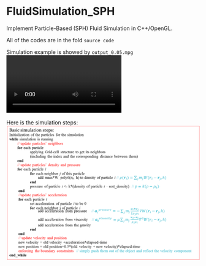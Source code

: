 FluidSimulation_SPH
===================
Implement Particle-Based (SPH) Fluid Simulation in C++/OpenGL.

All of the codes are in the fold `source code`

Simulation example is showed by `output_0.05.mpg`
![plot of animation](output_0.05.mpg)

Here is the simulation steps:
![plot of Picture1](Picture1.png)
